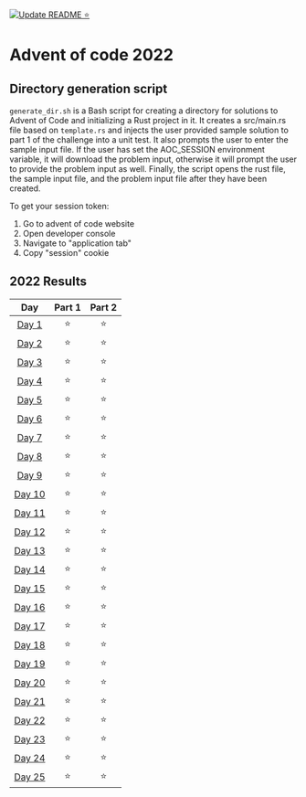 [![Update README ⭐](https://github.com/jrodal98/advent-of-code-2022/actions/workflows/readme-stars.yml/badge.svg)](https://github.com/jrodal98/advent-of-code-2022/actions/workflows/readme-stars.yml)

# Advent of code 2022

## Directory generation script

`generate_dir.sh` is a Bash script for creating a directory for solutions to Advent of Code and initializing a Rust project in it. It creates a src/main.rs file based on `template.rs` and injects the user provided sample solution to part 1 of the challenge into a unit test. It also prompts the user to enter the sample input file. If the user has set the AOC_SESSION environment variable, it will download the problem input, otherwise it will prompt the user to provide the problem input as well. Finally, the script opens the rust file, the sample input file, and the problem input file after they have been created.

To get your session token:

1. Go to advent of code website
2. Open developer console
3. Navigate to "application tab"
4. Copy "session" cookie

<!--- advent_readme_stars table --->

## 2022 Results

|                      Day                       | Part 1 | Part 2 |
| :--------------------------------------------: | :----: | :----: |
|  [Day 1](https://adventofcode.com/2022/day/1)  |   ⭐   |   ⭐   |
|  [Day 2](https://adventofcode.com/2022/day/2)  |   ⭐   |   ⭐   |
|  [Day 3](https://adventofcode.com/2022/day/3)  |   ⭐   |   ⭐   |
|  [Day 4](https://adventofcode.com/2022/day/4)  |   ⭐   |   ⭐   |
|  [Day 5](https://adventofcode.com/2022/day/5)  |   ⭐   |   ⭐   |
|  [Day 6](https://adventofcode.com/2022/day/6)  |   ⭐   |   ⭐   |
|  [Day 7](https://adventofcode.com/2022/day/7)  |   ⭐   |   ⭐   |
|  [Day 8](https://adventofcode.com/2022/day/8)  |   ⭐   |   ⭐   |
|  [Day 9](https://adventofcode.com/2022/day/9)  |   ⭐   |   ⭐   |
| [Day 10](https://adventofcode.com/2022/day/10) |   ⭐   |   ⭐   |
| [Day 11](https://adventofcode.com/2022/day/11) |   ⭐   |   ⭐   |
| [Day 12](https://adventofcode.com/2022/day/12) |   ⭐   |   ⭐   |
| [Day 13](https://adventofcode.com/2022/day/13) |   ⭐   |   ⭐   |
| [Day 14](https://adventofcode.com/2022/day/14) |   ⭐   |   ⭐   |
| [Day 15](https://adventofcode.com/2022/day/15) |   ⭐   |   ⭐   |
| [Day 16](https://adventofcode.com/2022/day/16) |   ⭐   |   ⭐   |
| [Day 17](https://adventofcode.com/2022/day/17) |   ⭐   |   ⭐   |
| [Day 18](https://adventofcode.com/2022/day/18) |   ⭐   |   ⭐   |
| [Day 19](https://adventofcode.com/2022/day/19) |   ⭐   |   ⭐   |
| [Day 20](https://adventofcode.com/2022/day/20) |   ⭐   |   ⭐   |
| [Day 21](https://adventofcode.com/2022/day/21) |   ⭐   |   ⭐   |
| [Day 22](https://adventofcode.com/2022/day/22) |   ⭐   |   ⭐   |
| [Day 23](https://adventofcode.com/2022/day/23) |   ⭐   |   ⭐   |
| [Day 24](https://adventofcode.com/2022/day/24) |   ⭐   |   ⭐   |
| [Day 25](https://adventofcode.com/2022/day/25) |   ⭐   |   ⭐   |

<!--- advent_readme_stars table --->
